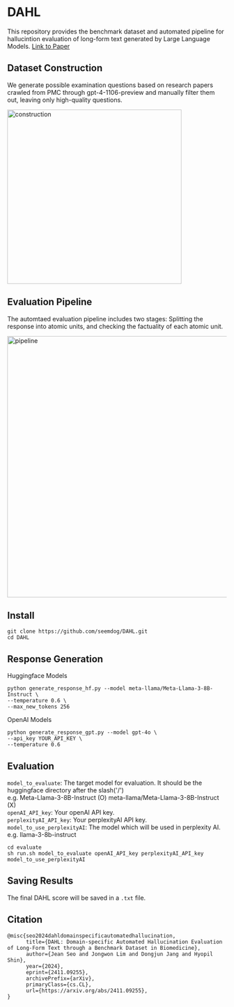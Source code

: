 # DAHL

This repository provides the benchmark dataset and automated pipeline for hallucintion evaluation of long-form text generated by Large Language Models. [Link to Paper](https://arxiv.org/abs/2411.09255)

## Dataset Construction

We generate possible examination questions based on research papers crawled from PMC through gpt-4-1106-preview and manually filter them out, leaving only high-quality questions.   

<img width="400" alt="construction" src="https://github.com/user-attachments/assets/1f86a354-b7bc-48b4-8c22-f61dea7f85b7">

## Evaluation Pipeline

The automtaed evaluation pipeline includes two stages: Splitting the response into atomic units, and checking the factuality of each atomic unit.  

<img width="600" alt="pipeline" src="https://github.com/user-attachments/assets/29cd8765-461e-4632-b520-302b2ab2d260">



## Install
```
git clone https://github.com/seemdog/DAHL.git
cd DAHL
```
## Response Generation
Huggingface Models
```
python generate_response_hf.py --model meta-llama/Meta-Llama-3-8B-Instruct \
--temperature 0.6 \
--max_new_tokens 256
```
OpenAI Models
```
python generate_response_gpt.py --model gpt-4o \
--api_key YOUR_API_KEY \
--temperature 0.6
```
## Evaluation
`model_to_evaluate`: The target model for evaluation. It should be the huggingface directory after the slash('/')  
e.g. Meta-Llama-3-8B-Instruct (O) meta-llama/Meta-Llama-3-8B-Instruct (X)  
`openAI_API_key`: Your openAI API key.   
`perplexityAI_API_key`: Your perplexityAI API key.  
`model_to_use_perplexityAI`: The model which will be used in perplexity AI.  
e.g. llama-3-8b-instruct  
```
cd evaluate
sh run.sh model_to_evaluate openAI_API_key perplexityAI_API_key model_to_use_perplexityAI
```

## Saving Results
The final DAHL score will be saved in a `.txt` file.

## Citation 
```
@misc{seo2024dahldomainspecificautomatedhallucination,
      title={DAHL: Domain-specific Automated Hallucination Evaluation of Long-Form Text through a Benchmark Dataset in Biomedicine}, 
      author={Jean Seo and Jongwon Lim and Dongjun Jang and Hyopil Shin},
      year={2024},
      eprint={2411.09255},
      archivePrefix={arXiv},
      primaryClass={cs.CL},
      url={https://arxiv.org/abs/2411.09255}, 
}
```

